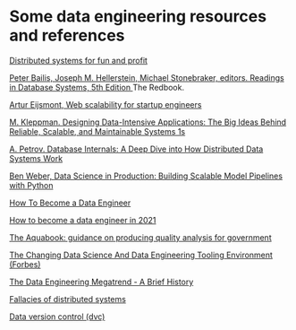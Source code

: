 # Some data engineering resources and references

[Distributed systems for fun and profit](http://book.mixu.net/distsys/)

[Peter Bailis, Joseph M. Hellerstein, Michael Stonebraker, editors. Readings in Database Systems, 5th Edition
](http://www.redbook.io/) The Redbook.

[Artur Eijsmont, Web scalability for startup engineers](https://www.amazon.com/dp/B00ZPS4KI0/)

[M. Kleppman. Designing Data-Intensive Applications: The Big Ideas Behind Reliable, Scalable, and Maintainable Systems 1s](https://www.amazon.com/dp/1449373321/)

[A. Petrov. Database Internals: A Deep Dive into How Distributed Data Systems Work](https://www.amazon.com/Database-Internals-Deep-Distributed-Systems/dp/1492040347/)

[Ben Weber, Data Science in Production: Building Scalable Model Pipelines with Python](https://www.amazon.com/Data-Science-Production-Building-Pipelines-ebook/dp/B083H2YWP4/ref=sr_1_16?keywords=data+science&qid=1579316649&s=digital-text&sr=1-16)

[How To Become a Data Engineer](https://github.com/adilkhash/Data-Engineering-HowTo)

[How to become a data engineer in 2021](https://khashtamov.com/en/how-to-become-a-data-engineer/)

[The Aquabook: guidance on producing quality analysis for government ](https://www.gov.uk/government/publications/the-aqua-book-guidance-on-producing-quality-analysis-for-government)

[The Changing Data Science And Data Engineering Tooling Environment (Forbes)](https://www.forbes.com/sites/cognitiveworld/2019/12/01/why-data-scientists-arent-data-engineers/#14c0cbae3445)

[The Data Engineering Megatrend - A Brief History](https://rudderstack.com/blog/the-data-engineering-megatrend-a-brief-history)

[Fallacies of distributed systems](https://architecturenotes.co/fallacies-of-distributed-systems/)

[Data version control (dvc)](https://github.com/iterative/dvc)
